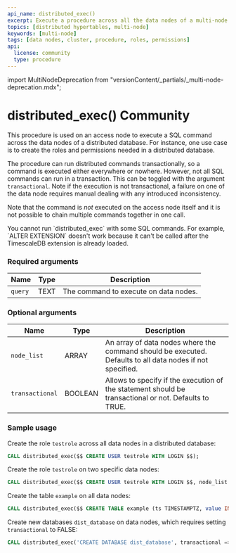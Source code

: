 ```yaml
---
api_name: distributed_exec()
excerpt: Execute a procedure across all the data nodes of a multi-node cluster
topics: [distributed hypertables, multi-node]
keywords: [multi-node]
tags: [data nodes, cluster, procedure, roles, permissions]
api:
  license: community
  type: procedure
---
```


import MultiNodeDeprecation from "versionContent/_partials/_multi-node-deprecation.mdx";

<MultiNodeDeprecation />

# distributed_exec() <Tag type="community">Community</Tag>

This procedure is used on an access node to execute a SQL command
across the data nodes of a distributed database. For instance, one use
case is to create the roles and permissions needed in a distributed
database.

The procedure can run distributed commands transactionally, so a command
is executed either everywhere or nowhere. However, not all SQL commands can run in a
transaction. This can be toggled with the argument `transactional`. Note if the execution
is not transactional, a failure on one of the data node requires manual dealing with
any introduced inconsistency.

Note that the command is _not_ executed on the access node itself and
it is not possible to chain multiple commands together in one call.

<Highlight type="important">
You cannot run `distributed_exec` with some SQL commands. For example, `ALTER
EXTENSION` doesn't work because it can't be called after the TimescaleDB
extension is already loaded.
</Highlight>

### Required arguments

|Name|Type|Description|
|---|---|---|
| `query` | TEXT | The command to execute on data nodes. |

### Optional arguments

|Name|Type|Description|
|---|---|---|
| `node_list` | ARRAY | An array of data nodes where the command should be executed. Defaults to all data nodes if not specified. |
| `transactional` | BOOLEAN | Allows to specify if the execution of the statement should be transactional or not. Defaults to TRUE. |

### Sample usage

Create the role `testrole` across all data nodes in a distributed database:

```sql
CALL distributed_exec($$ CREATE USER testrole WITH LOGIN $$);
```

Create the role `testrole` on two specific data nodes:

```sql
CALL distributed_exec($$ CREATE USER testrole WITH LOGIN $$, node_list => '{ "dn1", "dn2" }');
```

Create the table `example` on all data nodes:

```sql
CALL distributed_exec($$ CREATE TABLE example (ts TIMESTAMPTZ, value INTEGER) $$);
```

Create new databases `dist_database` on data nodes, which requires setting
`transactional` to FALSE:

```sql
CALL distributed_exec('CREATE DATABASE dist_database', transactional => FALSE);
```
